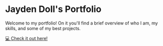 # Jayden Doll's Portfolio

Welcome to my portfolio! On it you'll find a brief overview of who I am, my skills, and some of my best projects.

<a href="https://jaydendoll.dev" target="_blank">💻 Check it out here!</a>


